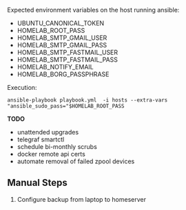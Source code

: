 Expected environment variables on the host running ansible:
- UBUNTU_CANONICAL_TOKEN
- HOMELAB_ROOT_PASS
- HOMELAB_SMTP_GMAIL_USER
- HOMELAB_SMTP_GMAIL_PASS
- HOMELAB_SMTP_FASTMAIL_USER
- HOMELAB_SMTP_FASTMAIL_PASS
- HOMELAB_NOTIFY_EMAIL
- HOMELAB_BORG_PASSPHRASE

Execution:
```
ansible-playbook playbook.yml  -i hosts --extra-vars "ansible_sudo_pass="$HOMELAB_ROOT_PASS
```

**TODO**
- unattended upgrades
- telegraf smartctl
- schedule bi-monthly scrubs
- docker remote api certs
- automate removal of failed zpool devices

## Manual Steps
1. Configure backup from laptop to homeserver